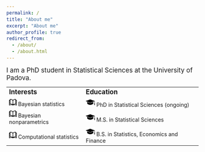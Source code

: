 ```yaml
---
permalink: /
title: "About me"
excerpt: "About me"
author_profile: true
redirect_from: 
  - /about/
  - /about.html
---
```

<font style="font-size:17px">
I am a PhD student in Statistical Sciences at the University of Padova. 
</font>



<table border="0">
 <tr>
    <td><b style="font-size:17px">Interests</b></td>
    <td><b style="font-size:17px">Education</b></td>
 </tr>
   <tr>
 <td><img src="../images/index.png" width="20"> <style="font-size:17px"> Bayesian statistics </style></td>
 <td> <img src="../images/49944.png" width="24">  <style="font-size:17px">  PhD in Statistical Sciences (ongoing)</style></td>
 </tr>
 <tr>
    <td><img src="../images/index.png" width="20">  <style="font-size:17px">  Bayesian nonparametrics</style></td>
    <td><img src="../images/49944.png" width="24">  <style="font-size:17px">  M.S. in Statistical Sciences</style></td>
 </tr>
 <tr>
    <td><img src="../images/index.png" width="20">  <style="font-size:17px"> Computational statistics </style></td>
    <td><img src="../images/49944.png" width="24">  <style="font-size:17px"> B.S. in Statistics, Economics and Finance</style></td>
 </tr>
</table>
